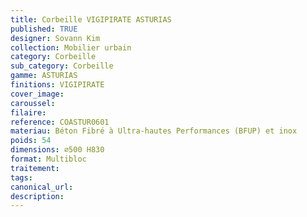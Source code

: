 ```yaml
---
title: Corbeille VIGIPIRATE ASTURIAS
published: TRUE
designer: Sovann Kim
collection: Mobilier urbain
category: Corbeille
sub_category: Corbeille
gamme: ASTURIAS
finitions: VIGIPIRATE
cover_image: 
caroussel: 
filaire: 
reference: COASTUR0601
materiau: Béton Fibré à Ultra-hautes Performances (BFUP) et inox
poids: 54
dimensions: ⌀500 H830
format: Multibloc
traitement: 
tags: 
canonical_url: 
description: 
---
```

